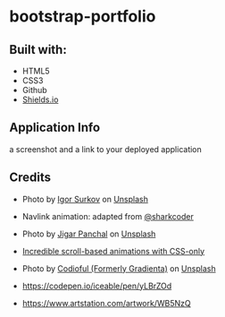 # bootstrap-portfolio


## Built with:
- HTML5
- CSS3
- Github
- <a href="https://shields.io/">Shields.io</a>

## Application Info
a screenshot and a link to your deployed application


## Credits

- Photo by <a href="https://unsplash.com/@faded_gallery?utm_content=creditCopyText&utm_medium=referral&utm_source=unsplash">Igor Surkov</a> on <a href="https://unsplash.com/photos/a-black-background-with-a-blue-abstract-design-OfdOEdGYiuk?utm_content=creditCopyText&utm_medium=referral&utm_source=unsplash">Unsplash</a>
- Navlink animation: adapted from <a href="https://codepen.io/sharkcoder/pen/oNLoddx">@sharkcoder</a>
- Photo by <a href="https://unsplash.com/@brave4_heart?utm_content=creditCopyText&utm_medium=referral&utm_source=unsplash">Jigar Panchal</a> on <a href="https://unsplash.com/photos/a-black-background-with-a-blue-and-purple-wave-ME1_AXA5lAM?utm_content=creditCopyText&utm_medium=referral&utm_source=unsplash">Unsplash</a>
- <a href="https://www.youtube.com/watch?v=UmzFk68Bwdk&ab_channel=KevinPowell">Incredible scroll-based animations with CSS-only</a>

- Photo by <a href="https://unsplash.com/@codioful?utm_content=creditCopyText&utm_medium=referral&utm_source=unsplash">Codioful (Formerly Gradienta)</a> on <a href="https://unsplash.com/photos/purple-and-blue-light-illustration-t-Rt42Wl1RQ?utm_content=creditCopyText&utm_medium=referral&utm_source=unsplash">Unsplash</a>
- https://codepen.io/iceable/pen/yLBrZOd
- https://www.artstation.com/artwork/WB5NzQ